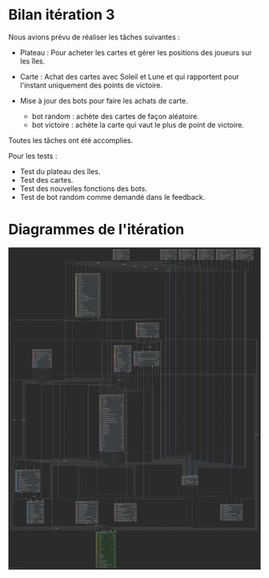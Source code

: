 # Bilan itération 3

Nous avions prévu de réaliser les tâches suivantes :

* Plateau : Pour acheter les cartes et gérer les positions des joueurs sur les îles.

* Carte : Achat des cartes avec Soleil et Lune et qui rapportent pour l'instant uniquement des points de victoire.  

* Mise à jour des bots pour faire les achats de carte.
  * bot random : achète des cartes de façon aléatoire.
  * bot victoire : achète la carte qui vaut le plus de point de victoire.

Toutes les tâches ont été accomplies.

Pour les tests :

* Test du plateau des îles.
* Test des cartes.
* Test des nouvelles fonctions des bots.
* Test de bot random comme demandé dans le feedback.

# Diagrammes de l'itération

![Diagram](Diagram-Iteration3-16-11.png)
